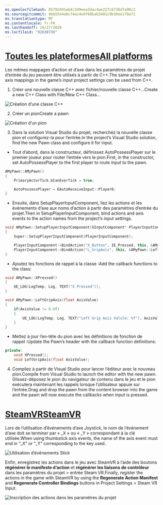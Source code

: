 ```yaml
---
ms.openlocfilehash: 85792491eb4c349eea3dac4ae227c6736d7a90c2
ms.sourcegitcommit: 4bb5544a0c74ac4e9766bab3401c9b30ee170a71
ms.translationtype: MT
ms.contentlocale: fr-FR
ms.lasthandoff: 10/27/2020
ms.locfileid: "92638730"
---
```

# <a name="all-platforms"></a>[<span data-ttu-id="15665-101">Toutes les plateformes</span><span class="sxs-lookup"><span data-stu-id="15665-101">All platforms</span></span>](#tab/all)

<span data-ttu-id="15665-102">Les mêmes mappages d’action et d’axe dans les paramètres de projet d’entrée du jeu peuvent être utilisés à partir de C++.</span><span class="sxs-lookup"><span data-stu-id="15665-102">The same action and axis mappings in the game’s input project settings can be used from C++.</span></span>

1. <span data-ttu-id="15665-103">Créer une nouvelle classe C++ avec fichier/nouvelle classe C++...</span><span class="sxs-lookup"><span data-stu-id="15665-103">Create a new C++ Class with File/New C++ Class...</span></span>

![Création d’une classe C++](../images/reverb-g2-img-11.png)

2. <span data-ttu-id="15665-105">Créer un pion</span><span class="sxs-lookup"><span data-stu-id="15665-105">Create a pawn</span></span>

![Création d’un pion](../images/reverb-g2-img-12.png)

3. <span data-ttu-id="15665-107">Dans la solution Visual Studio du projet, recherchez la nouvelle classe pion et configurez-la pour l’entrée.</span><span class="sxs-lookup"><span data-stu-id="15665-107">In the project’s Visual Studio solution, find the new Pawn class and configure it for input.</span></span>
* <span data-ttu-id="15665-108">Tout d’abord, dans le constructeur, définissez AutoPossessPlayer sur le premier joueur pour router l’entrée vers le pion.</span><span class="sxs-lookup"><span data-stu-id="15665-108">First, in the constructor, set AutoPossessPlayer to the first player to route input to the pawn.</span></span>

```cpp
AMyPawn::AMyPawn()
{
    PrimaryActorTick.bCanEverTick = true;

    AutoPossessPlayer = EAutoReceiveInput::Player0;
}
```

* <span data-ttu-id="15665-109">Ensuite, dans SetupPlayerInputComponent, liez les actions et les événements d’axe aux noms d’action à partir des paramètres d’entrée du projet.</span><span class="sxs-lookup"><span data-stu-id="15665-109">Then in SetupPlayerInputComponent, bind actions and axis events to the action names from the project’s input settings.</span></span>

```cpp
void AMyPawn::SetupPlayerInputComponent(UInputComponent* PlayerInputComponent)
{
    Super::SetupPlayerInputComponent(PlayerInputComponent);

    PlayerInputComponent->BindAction("X_Button", IE_Pressed, this, &AMyPawn::XPressed);
    PlayerInputComponent->BindAction("L_GripAxis", this, &AMyPawn::LeftGripAxis);
}
```

* <span data-ttu-id="15665-110">Ajoutez les fonctions de rappel à la classe :</span><span class="sxs-lookup"><span data-stu-id="15665-110">Add the callback functions to the class:</span></span>

```cpp
void AMyPawn::XPressed()
{
    UE_LOG(LogTemp, Log, TEXT("X Pressed"));
}

void AMyPawn::LeftGripAxis(float AxisValue)
{
    if(AxisValue != 0.0f) 
    {
        UE_LOG(LogTemp, Log, TEXT("Left Grip Axis Valule: %f"), AxisValue);
    }
}
```

* <span data-ttu-id="15665-111">Mettez à jour l’en-tête du pion avec les définitions de fonction de rappel :</span><span class="sxs-lookup"><span data-stu-id="15665-111">Update the Pawn’s header with the callback function definitions:</span></span>

```cpp
private:
    void XPressed();
    void LeftGripAxis(float AxisValue);
```

4. <span data-ttu-id="15665-112">Compilez à partir de Visual Studio pour lancer l’éditeur avec le nouveau pion.</span><span class="sxs-lookup"><span data-stu-id="15665-112">Compile from Visual Studio to launch the editor with the new pawn.</span></span> <span data-ttu-id="15665-113">Glissez-déposez le pion du navigateur de contenu dans le jeu et le pion exécutera maintenant les rappels lorsque l’utilisateur appuie sur l’entrée.</span><span class="sxs-lookup"><span data-stu-id="15665-113">Drag and drop the pawn from the content browser into the game and the pawn will now execute the callbacks when input is pressed.</span></span>

# <a name="steamvr"></a>[<span data-ttu-id="15665-114">SteamVR</span><span class="sxs-lookup"><span data-stu-id="15665-114">SteamVR</span></span>](#tab/steamvr)

<span data-ttu-id="15665-115">Lors de l’utilisation d’événements d’axe Joystick, le nom de l’événement d’axe doit se terminer par « _X » ou « _Y » correspondant à la clé utilisée.</span><span class="sxs-lookup"><span data-stu-id="15665-115">When using thumbstick axis events, the name of the axis event must end in “_X” or “_Y” corresponding to the key used.</span></span>

![Utilisation d’événements Stick](../images/reverb-g2-img-09.png)

<span data-ttu-id="15665-117">Enfin, enregistrez les actions dans le jeu avec SteamVR à l’aide des boutons **régénérer le manifeste d’action** et **régénérer les liaisons de contrôleur** dans les paramètres du projet > entrée Steam VR.</span><span class="sxs-lookup"><span data-stu-id="15665-117">Finally, register the actions in the game with SteamVR by using the **Regenerate Action Manifest** and **Regenerate Controller Bindings** buttons in Project Settings > Steam VR Input.</span></span>

![Inscription des actions dans les paramètres du projet](../images/reverb-g2-img-10.png)

